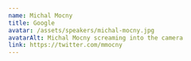 ```yaml
---
name: Michal Mocny
title: Google
avatar: /assets/speakers/michal-mocny.jpg
avatarAlt: Michal Mocny screaming into the camera
link: https://twitter.com/mmocny
---
```

